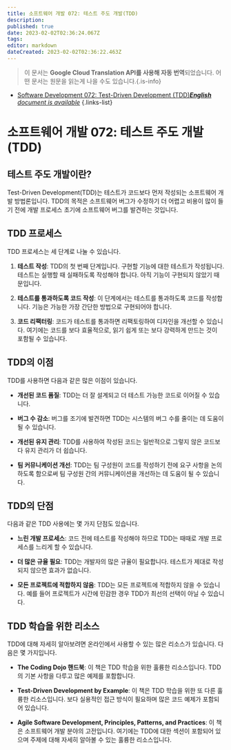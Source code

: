 ```yaml
---
title: 소프트웨어 개발 072: 테스트 주도 개발(TDD)
description: 
published: true
date: 2023-02-02T02:36:24.067Z
tags: 
editor: markdown
dateCreated: 2023-02-02T02:36:22.463Z
---
```


> 이 문서는 **Google Cloud Translation API를 사용해 자동 번역**되었습니다.
어떤 문서는 원문을 읽는게 나을 수도 있습니다.{.is-info}



- [Software Development 072: Test-Driven Development (TDD)***English** document is available*](/en/Knowledge-base/Software-Development/Learning/software-development-072-test-driven-development-tdd)
{.links-list}


# 소프트웨어 개발 072: 테스트 주도 개발(TDD)

## 테스트 주도 개발이란?
Test-Driven Development(TDD)는 테스트가 코드보다 먼저 작성되는 소프트웨어 개발 방법론입니다. TDD의 목적은 소프트웨어 버그가 수정하기 더 어렵고 비용이 많이 들기 전에 개발 프로세스 초기에 소프트웨어 버그를 발견하는 것입니다.

## TDD 프로세스
TDD 프로세스는 세 단계로 나눌 수 있습니다.

1. **테스트 작성**: TDD의 첫 번째 단계입니다. 구현할 기능에 대한 테스트가 작성됩니다. 테스트는 실행할 때 실패하도록 작성해야 합니다. 아직 기능이 구현되지 않았기 때문입니다.

2. **테스트를 통과하도록 코드 작성**: 이 단계에서는 테스트를 통과하도록 코드를 작성합니다. 기능은 가능한 가장 간단한 방법으로 구현되어야 합니다.

3. **코드 리팩터링**: 코드가 테스트를 통과하면 리팩토링하여 디자인을 개선할 수 있습니다. 여기에는 코드를 보다 효율적으로, 읽기 쉽게 또는 보다 강력하게 만드는 것이 포함될 수 있습니다.

## TDD의 이점
TDD를 사용하면 다음과 같은 많은 이점이 있습니다.

- **개선된 코드 품질**: TDD는 더 잘 설계되고 더 테스트 가능한 코드로 이어질 수 있습니다.

- **버그 수 감소**: 버그를 조기에 발견하면 TDD는 시스템의 버그 수를 줄이는 데 도움이 될 수 있습니다.

- **개선된 유지 관리**: TDD를 사용하여 작성된 코드는 일반적으로 그렇지 않은 코드보다 유지 관리가 더 쉽습니다.

- **팀 커뮤니케이션 개선**: TDD는 팀 구성원이 코드를 작성하기 전에 요구 사항을 논의하도록 함으로써 팀 구성원 간의 커뮤니케이션을 개선하는 데 도움이 될 수 있습니다.

## TDD의 단점
다음과 같은 TDD 사용에는 몇 가지 단점도 있습니다.

- **느린 개발 프로세스**: 코드 전에 테스트를 작성해야 하므로 TDD는 때때로 개발 프로세스를 느리게 할 수 있습니다.

- **더 많은 규율 필요**: TDD는 개발자의 많은 규율이 필요합니다. 테스트가 제대로 작성되지 않으면 효과가 없습니다.

- **모든 프로젝트에 적합하지 않음**: TDD는 모든 프로젝트에 적합하지 않을 수 있습니다. 예를 들어 프로젝트가 시간에 민감한 경우 TDD가 최선의 선택이 아닐 수 있습니다.

## TDD 학습을 위한 리소스
TDD에 대해 자세히 알아보려면 온라인에서 사용할 수 있는 많은 리소스가 있습니다. 다음은 몇 가지입니다.

- **The Coding Dojo 핸드북**: 이 책은 TDD 학습을 위한 훌륭한 리소스입니다. TDD의 기본 사항을 다루고 많은 예제를 포함합니다.

- **Test-Driven Development by Example**: 이 책은 TDD 학습을 위한 또 다른 훌륭한 리소스입니다. 보다 실용적인 접근 방식이 필요하며 많은 코드 예제가 포함되어 있습니다.

- **Agile Software Development, Principles, Patterns, and Practices**: 이 책은 소프트웨어 개발 분야의 고전입니다. 여기에는 TDD에 대한 섹션이 포함되어 있으며 주제에 대해 자세히 알아볼 수 있는 훌륭한 리소스입니다.